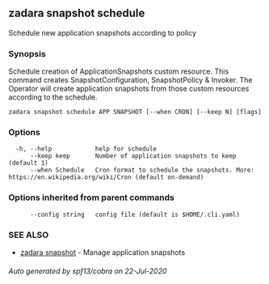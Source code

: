 ## zadara snapshot schedule

Schedule new application snapshots according to policy

### Synopsis

Schedule creation of ApplicationSnapshots custom resource.
This command creates SnapshotConfiguration, SnapshotPolicy & Invoker.
The Operator will create application snapshots from those custom resources
according to the schedule.

```
zadara snapshot schedule APP SNAPSHOT [--when CRON] [--keep N] [flags]
```

### Options

```
  -h, --help            help for schedule
      --keep keep       Number of application snapshots to keep (default 1)
      --when Schedule   Cron format to schedule the snapshots. More: https://en.wikipedia.org/wiki/Cron (default on-demand)
```

### Options inherited from parent commands

```
      --config string   config file (default is $HOME/.cli.yaml)
```

### SEE ALSO

* [zadara snapshot](zadara_snapshot.md)	 - Manage application snapshots

###### Auto generated by spf13/cobra on 22-Jul-2020
